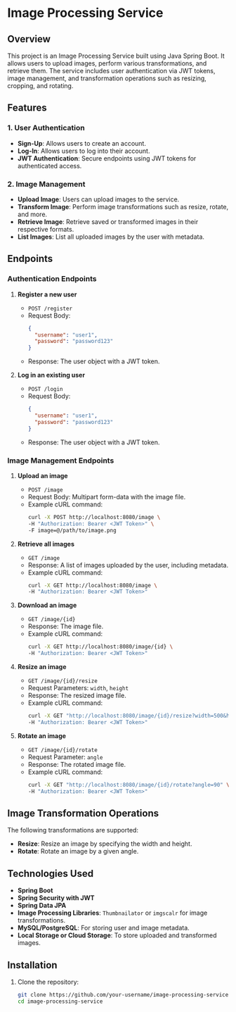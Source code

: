# Image Processing Service

## Overview
This project is an Image Processing Service built using Java Spring Boot. It allows users to upload images, perform various transformations, and retrieve them. The service includes user authentication via JWT tokens, image management, and transformation operations such as resizing, cropping, and rotating.

## Features

### 1. User Authentication
- **Sign-Up**: Allows users to create an account.
- **Log-In**: Allows users to log into their account.
- **JWT Authentication**: Secure endpoints using JWT tokens for authenticated access.

### 2. Image Management
- **Upload Image**: Users can upload images to the service.
- **Transform Image**: Perform image transformations such as resize, rotate, and more.
- **Retrieve Image**: Retrieve saved or transformed images in their respective formats.
- **List Images**: List all uploaded images by the user with metadata.

## Endpoints

### Authentication Endpoints

1. **Register a new user**
    - `POST /register`
    - Request Body:
      ```json
      {
        "username": "user1",
        "password": "password123"
      }
      ```
    - Response: The user object with a JWT token.

2. **Log in an existing user**
    - `POST /login`
    - Request Body:
      ```json
      {
        "username": "user1",
        "password": "password123"
      }
      ```
    - Response: The user object with a JWT token.

### Image Management Endpoints

1. **Upload an image**
    - `POST /image`
    - Request Body: Multipart form-data with the image file.
    - Example cURL command:
      ```bash
      curl -X POST http://localhost:8080/image \
      -H "Authorization: Bearer <JWT Token>" \
      -F image=@/path/to/image.png
      ```

2. **Retrieve all images**
    - `GET /image`
    - Response: A list of images uploaded by the user, including metadata.
    - Example cURL command:
      ```bash
      curl -X GET http://localhost:8080/image \
      -H "Authorization: Bearer <JWT Token>"
      ```

3. **Download an image**
    - `GET /image/{id}`
    - Response: The image file.
    - Example cURL command:
      ```bash
      curl -X GET http://localhost:8080/image/{id} \
      -H "Authorization: Bearer <JWT Token>"
      ```

4. **Resize an image**
    - `GET /image/{id}/resize`
    - Request Parameters: `width`, `height`
    - Response: The resized image file.
    - Example cURL command:
      ```bash
      curl -X GET "http://localhost:8080/image/{id}/resize?width=500&height=500" \
      -H "Authorization: Bearer <JWT Token>"
      ```

5. **Rotate an image**
    - `GET /image/{id}/rotate`
    - Request Parameter: `angle`
    - Response: The rotated image file.
    - Example cURL command:
      ```bash
      curl -X GET "http://localhost:8080/image/{id}/rotate?angle=90" \
      -H "Authorization: Bearer <JWT Token>"
      ```

## Image Transformation Operations

The following transformations are supported:
- **Resize**: Resize an image by specifying the width and height.
- **Rotate**: Rotate an image by a given angle.

## Technologies Used
- **Spring Boot**
- **Spring Security with JWT**
- **Spring Data JPA**
- **Image Processing Libraries**: `Thumbnailator` or `imgscalr` for image transformations.
- **MySQL/PostgreSQL**: For storing user and image metadata.
- **Local Storage or Cloud Storage**: To store uploaded and transformed images.

## Installation

1. Clone the repository:
   ```bash
   git clone https://github.com/your-username/image-processing-service.git
   cd image-processing-service

